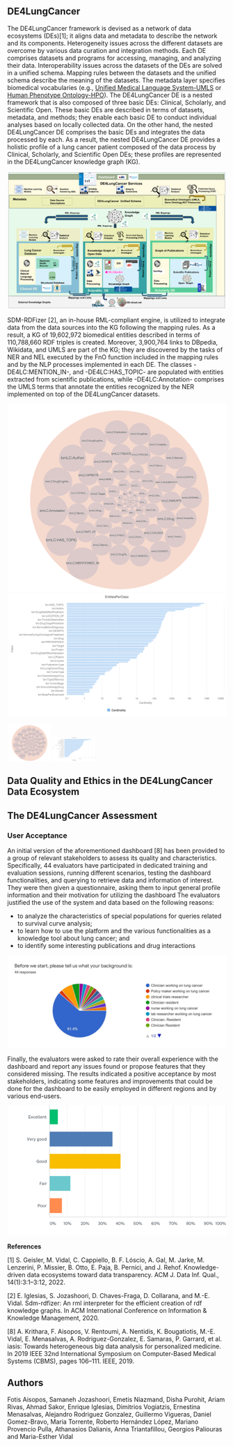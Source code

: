 ## DE4LungCancer

The DE4LungCancer framework is devised as a network of data ecosystems (DEs)[1]; it aligns data and metadata to describe the network and its components. Heterogeneity issues across the different datasets are overcome by various data curation and integration methods. Each DE comprises datasets and programs for accessing, managing, and analyzing their data. Interoperability issues across the datasets of the DEs are solved in a unified schema. Mapping rules between the datasets and the unified schema describe the meaning of the datasets. The metadata layer specifies biomedical vocabularies (e.g., [Unified Medical Language System-UMLS](https://www.nlm.nih.gov/research/umls/index.html) or [Human Phenotype Ontology-HPO](https://hpo.jax.org/app/)). 
 The DE4LungCancer DE is a nested framework that is also composed of three basic DEs: Clinical, Scholarly, and Scientific Open. These basic DEs are described in terms of datasets, metadata, and methods; they enable each basic DE to conduct individual analyses based on locally collected data. On the other hand, the nested DE4LungCancer DE comprises the basic DEs and integrates the data processed by each. As a result, the nested DE4LungCancer DE provides a holistic profile of a lung cancer patient composed of the data process by Clinical, Scholarly, and Scientific Open DEs; these profiles are represented in the DE4LungCancer knowledge graph (KG).

![The DE4LungCancer Data Ecosystem](https://raw.githubusercontent.com/SDM-TIB/DE4LC/main/images/DE4LungCancer.png "The DE4LungCancer Data Ecosystem")


SDM-RDFizer [2], an in-house RML-compliant engine, is utilized to integrate data from the data sources into the KG following the mapping rules. As a result, a KG of 19,602,972 biomedical entities described in terms of 110,788,660 RDF triples is created. Moreover, 3,900,764 links to DBpedia, Wikidata, and UMLS are part of the KG; they are discovered by the tasks of NER and NEL executed by the FnO function included in the mapping rules and by the NLP processes implemented in each DE. The classes -DE4LC:MENTION_IN-, and -DE4LC:HAS_TOPIC- are populated with entities extracted from scientific publications, while -DE4LC:Annotation- comprises the UMLS terms that annotate the entities recognized by the NER implemented on top of the DE4LungCancer datasets.

![KG Classes](https://raw.githubusercontent.com/SDM-TIB/DE4LC/main/images/Classes.png "KG Classes") ![Entities per Class](https://raw.githubusercontent.com/SDM-TIB/DE4LC/main/images/EntitiesPerClasses.png "Entities per Class")


<p float="left">
  <img src="https://raw.githubusercontent.com/SDM-TIB/DE4LC/main/images/Classes.png" width="100" />
  <img src="https://raw.githubusercontent.com/SDM-TIB/DE4LC/main/images/EntitiesPerClasses.png" width="100" /> 
</p>

## Data Quality and Ethics in the DE4LungCancer Data Ecosystem



## The DE4LungCancer Assessment

### User Acceptance

An initial version of the aforementioned dashboard [8] has been provided to a group of relevant stakeholders to assess its quality and characteristics. Specifically, 44 evaluators have participated in dedicated training and evaluation sessions, running different scenarios, testing the dashboard functionalities, and querying to retrieve data and information of interest. They were then given a questionnaire, asking them to input general profile information and their motivation for utilizing the dashboard The evaluators justified the use of the system and data based on the following reasons: 

- to analyze the characteristics of special populations for queries related to survival curve analysis;  
- to learn how to use the platform and the various functionalities as a knowledge tool about lung cancer; and
- to identify some interesting publications and drug interactions
 
![The initial question of the evaluation questionnaire, in order to identify the stakeholders' groups that participated in the training and evaluation sessions](https://raw.githubusercontent.com/SDM-TIB/DE4LC/main/images/Evaluator_groups.png "The initial question of the evaluation questionnaire, in order to identify the stakeholders' groups that participated in the training and evaluation sessions.")


Finally, the evaluators were asked to rate their overall experience with the dashboard and report any issues found or propose features that they considered missing. The results indicated a positive acceptance by most stakeholders, indicating some features and improvements that could be done for the dashboard to be easily employed in different regions and by various end-users.

![A general rating from the end-users, evaluating their overall experience with the dashboard](https://raw.githubusercontent.com/SDM-TIB/DE4LC/main/images/Platform_evaluation.png "A general rating from the end-users, evaluating their overall experience with the dashboard.")

**References**

[1] S. Geisler, M. Vidal, C. Cappiello, B. F. Lóscio, A. Gal, M. Jarke, M. Lenzerini, P. Missier, B. Otto, E. Paja, B. Pernici, and J. Rehof. Knowledge-driven data ecosystems toward data transparency. ACM J. Data Inf. Qual., 14(1):3:1–3:12, 2022.

[2] E. Iglesias, S. Jozashoori, D. Chaves-Fraga, D. Collarana, and M.-E. Vidal. Sdm-rdfizer: An rml interpreter for the efficient creation of rdf knowledge graphs. In ACM International Conference on Information & Knowledge Management, 2020.

[8] A. Krithara, F. Aisopos, V. Rentoumi, A. Nentidis, K. Bougatiotis, M.-E. Vidal, E. Menasalvas, A. Rodriguez-Gonzalez, E. Samaras, P. Garrard, et al. iasis: Towards heterogeneous big data analysis for personalized medicine. In 2019 IEEE 32nd International Symposium on Computer-Based Medical Systems (CBMS), pages 106–111. IEEE, 2019.



## Authors

Fotis Aisopos, Samaneh Jozashoori, Emetis Niazmand, Disha Purohit, Ariam Rivas, Ahmad Sakor, Enrique Iglesias, Dimitrios Vogiatzis, Ernestina Menasalvas, Alejandro Rodriguez Gonzalez, Guillermo Vigueras, Daniel Gomez-Bravo, Maria Torrente, Roberto Hernández López, Mariano Provencio Pulla, Athanasios Dalianis, Anna Triantafillou, Georgios Paliouras and Maria-Esther Vidal

